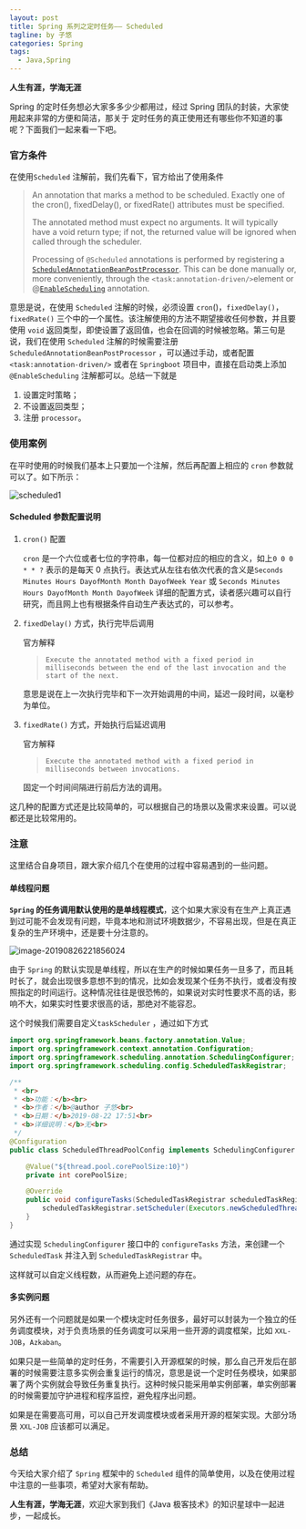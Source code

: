```yaml
---
layout: post
title: Spring 系列之定时任务—— Scheduled
tagline: by 子悠
categories: Spring
tags: 
  - Java,Spring
---
```


**人生有涯，学海无涯**

Spring 的定时任务想必大家多多少少都用过，经过 Spring 团队的封装，大家使用起来非常的方便和简洁，那关于 定时任务的真正使用还有哪些你不知道的事呢？下面我们一起来看一下吧。

<!--more-->

### 官方条件

在使用`Scheduled` 注解前，我们先看下，官方给出了使用条件

> An annotation that marks a method to be scheduled. Exactly one of the cron(), fixedDelay(), or fixedRate() attributes must be specified.
>
> The annotated method must expect no arguments. It will typically have a void return type; if not, the returned value will be ignored when called through the scheduler.
>
> Processing of `@Scheduled` annotations is performed by registering a [`ScheduledAnnotationBeanPostProcessor`](https://docs.spring.io/spring/docs/5.0.4.BUILD-SNAPSHOT/javadoc-api/org/springframework/scheduling/annotation/ScheduledAnnotationBeanPostProcessor.html). This can be done manually or, more conveniently, through the `<task:annotation-driven/>`element or @[`EnableScheduling`](https://docs.spring.io/spring/docs/5.0.4.BUILD-SNAPSHOT/javadoc-api/org/springframework/scheduling/annotation/EnableScheduling.html) annotation.

意思是说，在使用 `Scheduled` 注解的时候，必须设置 `cron`()，`fixedDelay()`， `fixedRate()` 三个中的一个属性。该注解使用的方法不期望接收任何参数，并且要使用 `void` 返回类型，即使设置了返回值，也会在回调的时候被忽略。第三句是说，我们在使用 `Scheduled` 注解的时候需要注册 `ScheduledAnnotationBeanPostProcessor`  ，可以通过手动，或者配置 `<task:annotation-driven/>` 或者在 `Springboot` 项目中，直接在启动类上添加  `@EnableScheduling` 注解都可以。总结一下就是

1. 设置定时策略；
2. 不设置返回类型；
3. 注册 `processor`。

### 使用案例

在平时使用的时候我们基本上只要加一个注解，然后再配置上相应的 `cron` 参数就可以了。如下所示：

![scheduled1](http://www.justdojava.com/assets/images/2019/java/image_ziyou/scheduled1.png)

#### Scheduled 参数配置说明

1. `cron()` 配置

   `cron` 是一个六位或者七位的字符串，每一位都对应的相应的含义，如上`0 0 0 * * ?` 表示的是每天 0 点执行。表达式从左往右依次代表的含义是`Seconds Minutes Hours DayofMonth Month DayofWeek Year` 或 `Seconds Minutes Hours DayofMonth Month DayofWeek` 详细的配置方式，读者感兴趣可以自行研究，而且网上也有根据条件自动生产表达式的，可以参考。

2. `fixedDelay()` 方式，执行完毕后调用

   官方解释 

   > `Execute the annotated method with a fixed period in milliseconds between the end of the last invocation and the start of the next.` 

   意思是说在上一次执行完毕和下一次开始调用的中间，延迟一段时间，以毫秒为单位。

3. `fixedRate()` 方式，开始执行后延迟调用

   官方解释

   > `Execute the annotated method with a fixed period in milliseconds between invocations.` 

   固定一个时间间隔进行前后方法的调用。

这几种的配置方式还是比较简单的，可以根据自己的场景以及需求来设置。可以说都还是比较常用的。

### 注意

这里结合自身项目，跟大家介绍几个在使用的过程中容易遇到的一些问题。

#### 单线程问题

**`Spring` 的任务调用默认使用的是单线程模式**，这个如果大家没有在生产上真正遇到过可能不会发现有问题，毕竟本地和测试环境数据少，不容易出现，但是在真正复杂的生产环境中，还是要十分注意的。

![image-20190826221856024](http://www.justdojava.com/assets/images/2019/java/image_ziyou/schedule02.png)

由于 `Spring` 的默认实现是单线程，所以在生产的时候如果任务一旦多了，而且耗时长了，就会出现很多意想不到的情况，比如会发现某个任务不执行，或者没有按照指定的时间运行。这种情况往往是很恐怖的，如果说对实时性要求不高的话，影响不大，如果实时性要求很高的话，那绝对不能容忍。

这个时候我们需要自定义`taskScheduler` ，通过如下方式

```java
import org.springframework.beans.factory.annotation.Value;
import org.springframework.context.annotation.Configuration;
import org.springframework.scheduling.annotation.SchedulingConfigurer;
import org.springframework.scheduling.config.ScheduledTaskRegistrar;

/**
 * <br>
 * <b>功能：</b><br>
 * <b>作者：</b>@author 子悠<br>
 * <b>日期：</b>2019-08-22 17:51<br>
 * <b>详细说明：</b>无<br>
 */
@Configuration
public class ScheduledThreadPoolConfig implements SchedulingConfigurer {

    @Value("${thread.pool.corePoolSize:10}")
    private int corePoolSize;

    @Override
    public void configureTasks(ScheduledTaskRegistrar scheduledTaskRegistrar) {
        scheduledTaskRegistrar.setScheduler(Executors.newScheduledThreadPool(corePoolSize));
    }
}

```

通过实现 `SchedulingConfigurer` 接口中的 `configureTasks` 方法，来创建一个 `ScheduledTask` 并注入到 `ScheduledTaskRegistrar` 中。

 这样就可以自定义线程数，从而避免上述问题的存在。

#### 多实例问题

另外还有一个问题就是如果一个模块定时任务很多，最好可以封装为一个独立的任务调度模块，对于负责场景的任务调度可以采用一些开源的调度框架，比如 `XXL-JOB`，`Azkaban`。

如果只是一些简单的定时任务，不需要引入开源框架的时候，那么自己开发后在部署的时候需要注意多实例会重复运行的情况，意思是说一个定时任务模块，如果部署了两个实例就会导致任务重复执行。这种时候只能采用单实例部署，单实例部署的时候需要加守护进程和程序监控，避免程序出问题。

如果是在需要高可用，可以自己开发调度模块或者采用开源的框架实现。大部分场景 `XXL-JOB` 应该都可以满足。

### 总结

今天给大家介绍了 `Spring` 框架中的 `Scheduled` 组件的简单使用，以及在使用过程中注意的一些事项，希望对大家有帮助。

**人生有涯，学海无涯**，欢迎大家到我们《Java 极客技术》的知识星球中一起进步，一起成长。
